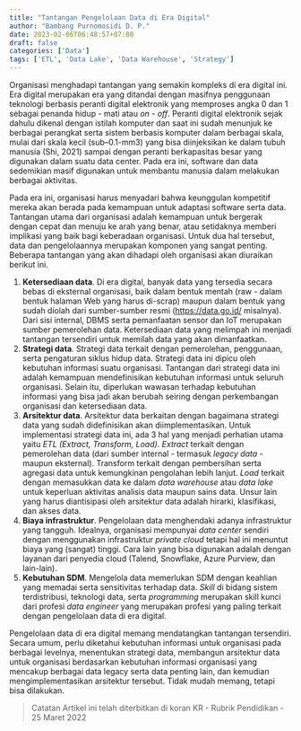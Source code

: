 ```yaml
---
title: "Tantangan Pengelolaan Data di Era Digital"
author: "Bambang Purnomosidi D. P."
date: 2023-02-06T06:48:57+07:00
draft: false
categories: ['Data']
tags: ['ETL', 'Data Lake', 'Data Warehouse', 'Strategy']
---
```


Organisasi menghadapi tantangan yang semakin kompleks di era digital ini. Era digital merupakan era yang ditandai dengan masifnya penggunaan teknologi berbasis peranti digital elektronik yang memproses angka 0 dan 1 sebagai penanda hidup - mati atau *on - off*. Peranti digital elektronik sejak dahulu dikenal dengan istilah komputer dan saat ini sudah menunjuk ke berbagai perangkat serta sistem berbasis komputer dalam berbagai skala, mulai dari skala kecil (sub–0.1-mm3) yang bisa diinjeksikan ke dalam tubuh manusia (Shi, 2021) sampai dengan peranti berkapasitas besar yang digunakan dalam suatu data center. Pada era ini, software dan data sedemikian masif digunakan untuk membantu manusia dalam melakukan berbagai aktivitas. 

Pada era ini, organisasi harus menyadari bahwa keunggulan kompetitif mereka akan berada pada kemampuan untuk adaptasi software serta data. Tantangan utama dari organisasi adalah kemampuan untuk bergerak dengan cepat dan menuju ke arah yang benar, atau setidaknya memberi implikasi yang baik bagi keberadaan organisasi. Untuk dua hal tersebut, data dan pengelolaannya merupakan komponen yang sangat penting. Beberapa tantangan yang akan dihadapi oleh organisasi akan diuraikan berikut ini.

1. **Ketersediaan data**. Di era digital, banyak data yang tersedia secara bebas di eksternal organisasi, baik dalam bentuk mentah (raw - dalam bentuk halaman Web yang harus di-scrap) maupun dalam bentuk yang sudah diolah dari sumber-sumber resmi (https://data.go.id/ misalnya). Dari sisi internal, DBMS serta pemanfaatan sensor dan IoT merupakan sumber pemerolehan data. Ketersediaan data yang melimpah ini menjadi tantangan tersendiri untuk memilah data yang akan dimanfaatkan. 
2. **Strategi data**. Strategi data terkait dengan pemerolehan, penggunaan, serta pengaturan siklus hidup data. Strategi data ini dipicu oleh kebutuhan informasi suatu organisasi. Tantangan dari strategi data ini adalah kemampuan mendefinisikan kebutuhan informasi untuk seluruh organisasi. Selain itu, diperlukan wawasan terhadap kebutuhan informasi yang bisa jadi akan berubah seiring dengan perkembangan organisasi dan ketersediaan data.
3. **Arsitektur data**. Arsitektur data berkaitan dengan bagaimana strategi data yang sudah didefinisikan akan diimplementasikan. Untuk implementasi strategi data ini, ada 3 hal yang menjadi perhatian utama yaitu *ETL (Extract, Transform, Load)*. *Extract* terkait dengan pemerolehan data (dari sumber internal - termasuk *legacy data* - maupun eksternal). Transform terkait dengan pembersihan serta agregasi data untuk kemungkinan pengolahan lebih lanjut. *Load* terkait dengan memasukkan data ke dalam *data warehouse* atau *data lake* untuk keperluan aktivitas analisis data maupun sains data. Unsur lain yang harus diantisipasi oleh arsitektur data adalah hirarki, klasifikasi, dan akses data. 
4. **Biaya infrastruktur**. Pengelolaan data menghendaki adanya infrastruktur yang tangguh. Idealnya, organisasi mempunyai *data center* sendiri dengan menggunakan infrastruktur *private cloud* tetapi hal ini menuntut biaya yang (sangat) tinggi. Cara lain yang bisa digunakan adalah dengan layanan dari penyedia cloud (Talend, Snowflake, Azure Purview, dan lain-lain).
4. **Kebutuhan SDM**. Mengelola data memerlukan SDM dengan keahlian yang memadai serta sensitivitas terhadap data. *Skill* di bidang sistem terdistribusi, teknologi data, serta *programming* merupakan skill kunci dari profesi *data engineer* yang merupakan profesi yang paling terkait dengan pengelolaan data di era digital.

Pengelolaan data di era digital memang mendatangkan tantangan tersendiri. Secara umum, perlu diketahui kebutuhan informasi untuk organisasi pada berbagai levelnya, menentukan strategi data, membangun arsitektur data untuk organisasi berdasarkan kebutuhan informasi organisasi yang mencakup berbagai data legacy serta data penting lain, dan kemudian mengimplementasikan arsitektur tersebut. Tidak mudah memang, tetapi bisa dilakukan.

> Catatan
> Artikel ini telah diterbitkan di koran KR - Rubrik Pendidikan - 25 Maret 2022
